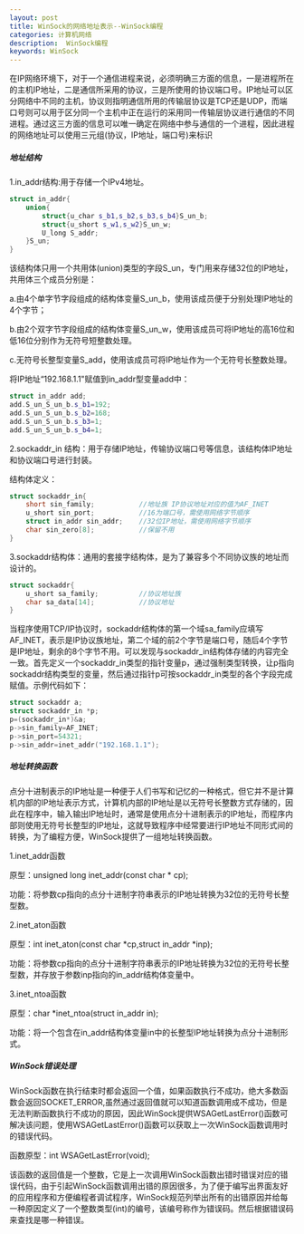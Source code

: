 ```yaml
---
layout: post
title: WinSock的网络地址表示--WinSock编程
categories: 计算机网络
description:  WinSock编程
keywords: WinSock
---
```


在IP网络环境下，对于一个通信进程来说，必须明确三方面的信息，一是进程所在的主机IP地址，二是通信所采用的协议，三是所使用的协议端口号。IP地址可以区分网络中不同的主机，协议则指明通信所用的传输层协议是TCP还是UDP，而端口号则可以用于区分同一个主机中正在运行的采用同一传输层协议进行通信的不同进程。通过这三方面的信息可以唯一确定在网络中参与通信的一个进程，因此进程的网络地址可以使用三元组(协议，IP地址，端口号)来标识

##### 地址结构

1.in_addr结构:用于存储一个IPv4地址。

```cpp
struct in_addr{
	union{
		struct{u_char s_b1,s_b2,s_b3,s_b4}S_un_b;
		struct{u_short s_w1,s_w2}S_un_w;
		U_long S_addr;
	}S_un;
}
```
该结构体只用一个共用体(union)类型的字段S_un，专门用来存储32位的IP地址，共用体三个成员分别是：

a.由4个单字节字段组成的结构体变量S_un_b，使用该成员便于分别处理IP地址的4个字节；

b.由2个双字节字段组成的结构体变量S_un_w，使用该成员可将IP地址的高16位和低16位分别作为无符号短整数处理。

c.无符号长整型变量S_add，使用该成员可将IP地址作为一个无符号长整数处理。

将IP地址“192.168.1.1"赋值到in_addr型变量add中：

```cpp
struct in_addr add;
add.S_un_S_un_b.s_b1=192;
add.S_un_S_un_b.s_b2=168;
add.S_un_S_un_b.s_b3=1;
add.S_un_S_un_b.s_b4=1;
```

2.sockaddr_in 结构：用于存储IP地址，传输协议端口号等信息，该结构体IP地址和协议端口号进行封装。

结构体定义：

```cpp
struct sockaddr_in{
	short sin_family;           //地址族 IP协议地址对应的值为AF_INET
	u_short sin_port;           //16为端口号，需使用网络字节顺序
	struct in_addr sin_addr;    //32位IP地址，需使用网络字节顺序
	char sin_zero[8];           //保留不用
}  
```

3.sockaddr结构体：通用的套接字结构体，是为了兼容多个不同协议族的地址而设计的。

```cpp
struct sockaddr{
	u_short sa_family;          //协议地址族
	char sa_data[14];           //协议地址
}
```

当程序使用TCP/IP协议时，sockaddr结构体的第一个域sa_family应填写AF_INET，表示是IP协议族地址，第二个域的前2个字节是端口号，随后4个字节是IP地址，剩余的8个字节不用。可以发现与sockaddr_in结构体存储的内容完全一致。首先定义一个sockaddr_in类型的指针变量p，通过强制类型转换，让p指向sockaddr结构类型的变量，然后通过指针p可按sockaddr_in类型的各个字段完成赋值。示例代码如下：

```cpp
struct sockaddr a;
struct sockaddr_in *p;
p=(sockaddr_in*)&a;
p->sin_family=AF_INET;
p->sin_port=54321;
p->sin_addr=inet_addr("192.168.1.1");
```

##### 地址转换函数

点分十进制表示的IP地址是一种便于人们书写和记忆的一种格式，但它并不是计算机内部的IP地址表示方式，计算机内部的IP地址是以无符号长整数方式存储的，因此在程序中，输入输出IP地址时，通常是使用点分十进制表示的IP地址，而程序内部则使用无符号长整型的IP地址，这就导致程序中经常要进行IP地址不同形式间的转换，为了编程方便，WinSock提供了一组地址转换函数。

1.inet_addr函数

原型：unsigned long inet_addr(const char * cp);

功能：将参数cp指向的点分十进制字符串表示的IP地址转换为32位的无符号长整型数。

2.inet_aton函数

原型：int inet_aton(const char *cp,struct in_addr *inp);

功能：将参数cp指向的点分十进制字符串表示的IP地址转换为32位的无符号长整型数，并存放于参数inp指向的in_addr结构体变量中。

3.inet_ntoa函数

原型：char *inet_ntoa(struct in_addr in);

功能：将一个包含在in_addr结构体变量in中的长整型IP地址转换为点分十进制形式。


##### WinSock错误处理

WinSock函数在执行结束时都会返回一个值，如果函数执行不成功，绝大多数函数会返回SOCKET_ERROR,虽然通过返回值就可以知道函数调用成不成功，但是无法判断函数执行不成功的原因，因此WinSock提供WSAGetLastError()函数可解决该问题，使用WSAGetLastError()函数可以获取上一次WinSock函数调用时的错误代码。

函数原型：int WSAGetLastError(void);

该函数的返回值是一个整数，它是上一次调用WinSock函数出错时错误对应的错误代码，由于引起WinSock函数调用出错的原因很多，为了便于编写出界面友好的应用程序和方便编程者调试程序，WinSock规范列举出所有的出错原因并给每一种原因定义了一个整数类型(int)的编号，该编号称作为错误码。然后根据错误码来查找是哪一种错误。



